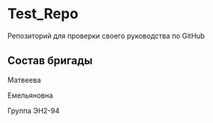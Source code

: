 # Test_Repo
Репозиторий для проверки своего руководства по GitHub

## Состав бригады
Матвеева

Емельяновна

Группа ЭН2-94
